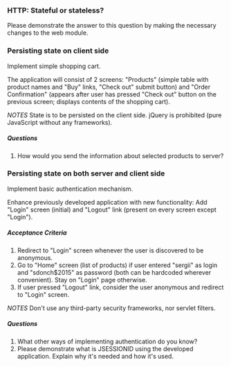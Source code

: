 ### HTTP: Stateful or stateless?
Please demonstrate the answer to this question by making the necessary changes to the web module.

### Persisting state on client side
Implement simple shopping cart.

The application will consist of 2 screens: "Products" (simple table with product names and "Buy" links, "Check out" submit button) and "Order Confirmation" (appears after user has pressed "Check out" button on the previous screen; displays contents of the shopping cart).

*NOTES*
State is to be persisted on the client side. jQuery is prohibited (pure JavaScript without any frameworks).

##### Questions
1. How would you send the information about selected products to server?


### Persisting state on both server and client side
Implement basic authentication mechanism.

Enhance previously developed application with new functionality: Add "Login" screen (initial) and "Logout" link (present on every screen except "Login").

##### Acceptance Criteria
1. Redirect to "Login" screen whenever the user is discovered to be anonymous.
2. Go to "Home" screen (list of products) if user entered "sergii" as login and "sdonch$2015" as password (both can be hardcoded wherever convenient). Stay on "Login" page otherwise.
3. If user pressed "Logout" link, consider the user anonymous and redirect to "Login" screen.

*NOTES*
Don't use any third-party security frameworks, nor servlet filters.

##### Questions
1. What other ways of implementing authentication do you know?
2. Please demonstrate what is JSESSIONID using the developed application. Explain why it's needed and how it's used.
